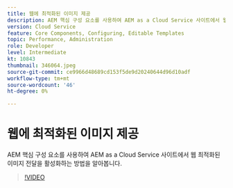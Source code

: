 ```yaml
---
title: 웹에 최적화된 이미지 제공
description: AEM 핵심 구성 요소를 사용하여 AEM as a Cloud Service 사이트에서 웹 최적화된 이미지 전달을 활성화하는 방법을 알아봅니다.
version: Cloud Service
feature: Core Components, Configuring, Editable Templates
topic: Performance, Administration
role: Developer
level: Intermediate
kt: 10843
thumbnail: 346064.jpeg
source-git-commit: ce9966d48689cd153f5de9d20240644d96d10adf
workflow-type: tm+mt
source-wordcount: '46'
ht-degree: 0%

---
```



# 웹에 최적화된 이미지 제공

AEM 핵심 구성 요소를 사용하여 AEM as a Cloud Service 사이트에서 웹 최적화된 이미지 전달을 활성화하는 방법을 알아봅니다.

>[!VIDEO](https://video.tv.adobe.com/v/346064/?quality=12&learn=on)
